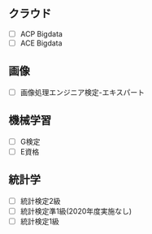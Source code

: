 ## クラウド
- [ ] ACP Bigdata
- [ ] ACE Bigdata

## 画像
- [ ] 画像処理エンジニア検定-エキスパート

## 機械学習
- [ ] G検定
- [ ] E資格

## 統計学
- [ ] 統計検定2級
- [ ] 統計検定準1級(2020年度実施なし)
- [ ] 統計検定1級
